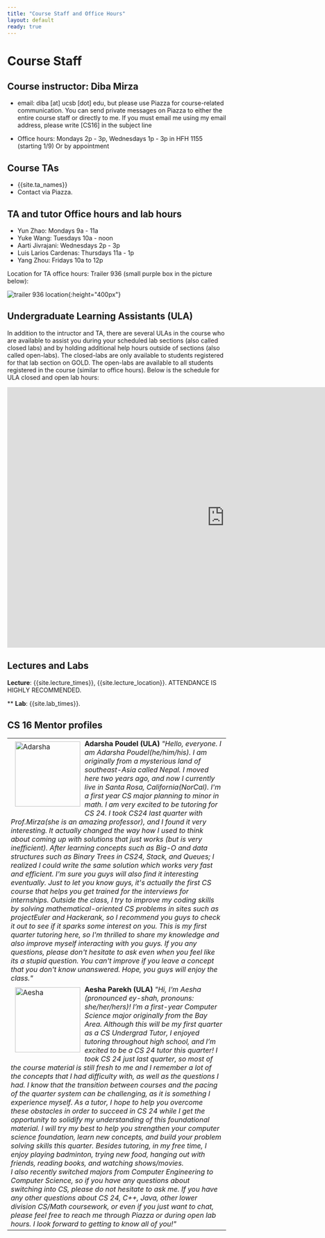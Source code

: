```yaml
---
title: "Course Staff and Office Hours"
layout: default
ready: true
---
```


# Course Staff<a name="staff"></a>

## Course instructor: Diba Mirza
* email: diba [at] ucsb [dot] edu, but please use Piazza for course-related communication. You can send private messages on Piazza to either the entire course staff or directly to me. If you must email me using my email address, please write [CS16] in the subject line
 
* Office hours: Mondays 2p - 3p, Wednesdays 1p - 3p in HFH 1155 (starting 1/9) Or by appointment

## Course TAs
* {{site.ta_names}}
* Contact via Piazza.

## TA and tutor Office hours and lab hours
* Yun Zhao: Mondays 9a - 11a
* Yuke Wang: Tuesdays 10a - noon
* Aarti Jivrajani: Wednesdays 2p - 3p
* Luis Larios Cardenas: Thursdays 11a - 1p
* Yang Zhou: Fridays 10a to 12p

Location for TA office hours: Trailer 936 (small purple box in the picture below):

![trailer 936 location](image.png){:height="400px"}

## Undergraduate Learning Assistants (ULA)
In addition to the intructor and TA, there are several ULAs in the course who are available to assist you during your scheduled lab sections (also called closed labs) and by holding additional help hours outside of sections (also called open-labs). The closed-labs are only available to students registered for that lab section on GOLD. The open-labs are available to all students registered in the course (similar to office hours). Below is the schedule for ULA closed and open lab hours:

<iframe src="https://docs.google.com/spreadsheets/d/e/2PACX-1vSpVyxmlsoYbd3sKRuiF6MU4-QaFJ0SV9KsGwnA__n3Y0NSDevsLy2p_JJyCUXjsmqeiGxuXiGx8vnC/pubhtml?gid=1430621734&amp;single=true&amp;widget=true&amp;headers=false" style="border-width:0" width="1000" height="600" frameborder="0" scrolling="no"></iframe>

## Lectures and Labs

**Lecture**: {{site.lecture_times}}, {{site.lecture_location}}. ATTENDANCE IS HIGHLY RECOMMENDED.

** **Lab**: {{site.lab_times}}.

## CS 16 Mentor profiles

<table style="width:100%">
 <tr>
  <td>
   <img src="/info/mentorPhotos/CS16-W20-Adarsha-P.jpg" alt="Adarsha" alt="Image" width="150px" style="float: left; margin: 5px 10px 10px 10px;">
   <b> Adarsha Poudel (ULA) </b>
   <i> "Hello, everyone. I am Adarsha Poudel(he/him/his). I am originally from a mysterious land of southeast-Asia called Nepal. I moved here two years ago, and now I currently live in Santa Rosa, California(NorCal). I'm a first year CS major planning to minor in math. I am very excited to be tutoring for CS 24. I took CS24 last quarter with Prof.Mirza(she is an amazing professor), and I found it very interesting. It actually changed the way how I used to think about coming up with solutions that just works (but is very inefficient). After learning concepts such as Big-O and data structures such as Binary Trees in CS24, Stack, and Queues; I realized I could write the same solution which works very fast and efficient. I'm sure you guys will also find it interesting eventually. Just to let you know guys, it's actually the first CS course that helps you get trained for the interviews for internships. Outside the class, I try to improve my coding skills by solving mathematical-oriented CS problems in sites such as projectEuler and Hackerank, so I recommend you guys to check it out to see if it sparks some interest on you. This is my first quarter tutoring here, so I'm thrilled to share my knowledge and also improve myself interacting with you guys. If you any questions, please don't hesitate to ask even when you feel like its a stupid question. You can't improve if you leave a concept that you don't know unanswered. Hope, you guys will enjoy the class." </i>
  </td>
 </tr>
  <tr>
  <td>
   <img src="/info/mentorPhotos/CS16-W20-Aesha-P.jpg" alt="Aesha" alt="Image" width="150px" style="float: left; margin: 5px 10px 10px 10px;">
   <b> Aesha Parekh (ULA) </b>
   <i> "Hi, I’m Aesha (pronounced ey-shah, pronouns: she/her/hers)! I’m a first-year Computer Science major originally from the Bay Area. Although this will be my first quarter as a CS Undergrad Tutor, I enjoyed tutoring throughout high school, and I’m excited to be a CS 24 tutor this quarter! I took CS 24 just last quarter, so most of the course material is still fresh to me and I remember a lot of the concepts that I had difficulty with, as well as the questions I had. I know that the transition between courses and the pacing of the quarter system can be challenging, as it is something I experience myself. As a tutor, I hope to help you overcome these obstacles in order to succeed in CS 24 while I get the opportunity to solidify my understanding of this foundational material. I will try my best to help you strengthen your computer science foundation, learn new concepts, and build your problem solving skills this quarter. Besides tutoring, in my free time, I enjoy playing badminton, trying new food, hanging out with friends, reading books, and watching shows/movies.
    <br/>
I also recently switched majors from Computer Engineering to Computer Science, so if you have any questions about switching into CS, please do not hesitate to ask me. If you have any other questions about CS 24, C++, Java, other lower division CS/Math coursework, or even if you just want to chat, please feel free to reach me through Piazza or during open lab hours. I look forward to getting to know all of you!" </i>
  </td>
 </tr>
</table>



